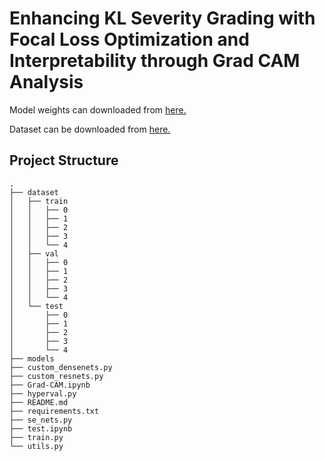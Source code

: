 # Enhancing KL Severity Grading with Focal Loss Optimization and Interpretability through Grad CAM Analysis

Model weights can downloaded from [here.](https://drive.google.com/drive/folders/1rXnFfJEilQ2eI4Zvh4IyCsa76m0zM2ta?usp=sharing)

Dataset can be downloaded from [here.](https://www.kaggle.com/datasets/shashwatwork/knee-osteoarthritis-dataset-with-severity)

## Project Structure
```
.
├── dataset
│   ├── train
│   │   ├── 0
│   │   ├── 1
│   │   ├── 2
│   │   ├── 3
│   │   └── 4
│   ├── val
│   │   ├── 0
│   │   ├── 1
│   │   ├── 2
│   │   ├── 3
│   │   └── 4
│   └── test
│       ├── 0
│       ├── 1
│       ├── 2
│       ├── 3
│       └── 4
├── models
├── custom_densenets.py
├── custom_resnets.py
├── Grad-CAM.ipynb
├── hyperval.py
├── README.md
├── requirements.txt
├── se_nets.py
├── test.ipynb
├── train.py
└── utils.py
```

